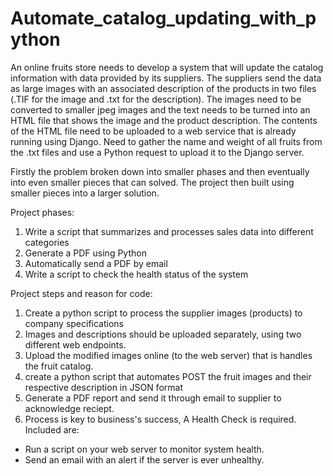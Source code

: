 # Automate_catalog_updating_with_python
An online fruits store needs to develop a system that will update the catalog information with data provided by its suppliers. The suppliers send the data as large images with an associated description of the products in two files (.TIF for the image and .txt for the description). The images need to be converted to smaller jpeg images and the text needs to be turned into an HTML file that shows the image and the product description. The contents of the HTML file need to be uploaded to a web service that is already running using Django. Need to gather the name and weight of all fruits from the .txt files and use a Python request to upload it to the Django server.

Firstly the problem broken down into smaller phases and then eventually into even smaller pieces
that can solved. The project then built using smaller pieces into a larger solution. 

Project phases:
1) Write a script that summarizes and processes sales data into different categories
2) Generate a PDF using Python
3) Automatically send a PDF by email
4) Write a script to check the health status of the system


Project steps and reason for code: 

1) Create a python script to process the supplier images (products) to company specifications
2) Images and descriptions should be uploaded separately, using two different web endpoints.
3) Upload the modified images online (to the web server) that is handles the fruit catalog.
4) create a python script that automates POST the fruit images and their respective description
  in JSON format
5) Generate a PDF report and send it through email to supplier to acknowledge reciept.
6) Process is key to business's success, A Health Check is required. Included are:
- Run a script on your web server to monitor system health.
- Send an email with an alert if the server is ever unhealthy.
